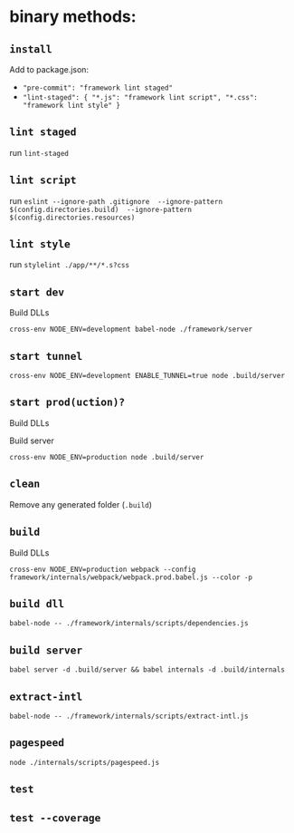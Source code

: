 # binary methods:

## `install`

Add to package.json:
  
- `"pre-commit": "framework lint staged"`
- `"lint-staged": {
     "*.js": "framework lint script",
       "*.css": "framework lint style"
   }`

## `lint staged`

run `lint-staged`

## `lint script`

run `eslint --ignore-path .gitignore 
            --ignore-pattern $(config.directories.build) 
            --ignore-pattern $(config.directories.resources)`

## `lint style`

run `stylelint ./app/**/*.s?css`

## `start dev`

Build DLLs

`cross-env NODE_ENV=development babel-node ./framework/server`

## `start tunnel`

`cross-env NODE_ENV=development ENABLE_TUNNEL=true node .build/server`

## `start prod(uction)?`

Build DLLs

Build server

`cross-env NODE_ENV=production node .build/server`

## `clean`

Remove any generated folder (`.build`)

## `build`

Build DLLs

`cross-env NODE_ENV=production webpack --config framework/internals/webpack/webpack.prod.babel.js --color -p`

## `build dll`

`babel-node -- ./framework/internals/scripts/dependencies.js`

## `build server`

`babel server -d .build/server && babel internals -d .build/internals`

## `extract-intl`

`babel-node -- ./framework/internals/scripts/extract-intl.js`

## `pagespeed`

`node ./internals/scripts/pagespeed.js`

## `test`

## `test --coverage`
